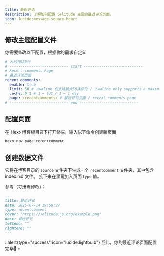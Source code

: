 ```yaml
---
title: 最近评论
description: 了解如何配置 Solitude 主题的最近评论页面。
icon: lucide:message-square-heart
---
```


## 修改主题配置文件
你需要修改以下配置，根据你的需求自定义

```yml [_config.solitude.yml]
# 大约在926行
# --------------------------- start ---------------------------
# Recent comments Page
# 最近评论页面
recent_comments:
  enable: true
  limit: 50 # ⚠️waline 仅支持最大50条评论 / ⚠️waline only supports a maximum of 50 comments
  cache: 0.2 # 1 = 1天 / 1 = 1 day
  page: /recentcomments/ # 最近评论页面 / recent comments page
# --------------------------- end ---------------------------
```

## 配置页面
在 Hexo 博客根目录下打开终端，输入以下命令创建新页面

```bash
hexo new page recentcomment
```

## 创建数据文件
它将在博客目录的 `source` 文件夹下生成一个 `recentcomment` 文件夹，其中包含 index.md 文件。
接下来在里面加入页面 `type` 值。

参考（可按需修改）：
```md [index.md]
---
title: 最近评论
date: 2025-07-14 19:58:27
type: recentcomment
cover: "https://solitude.js.org/example.png"
desc: 最近评论
leftend: ""
rightend: ""
---
```

::alert{type="success" icon="lucide:lightbulb"}
  至此，你的最近评论页面配置完毕🎉
::
